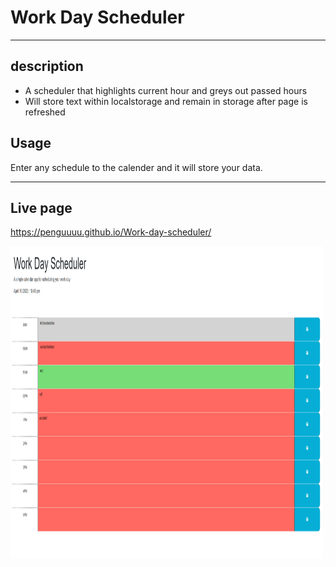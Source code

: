 # Work Day Scheduler

<hr>

## description
- A scheduler that highlights current hour and greys out passed hours
- Will store text within localstorage and remain in storage after page is refreshed

## Usage

Enter any schedule to the calender and it will store your data.

<hr>

## Live page

https://penguuuu.github.io/Work-day-scheduler/

<img src="./Assets/Schueduler.png" width="500" height="500">
